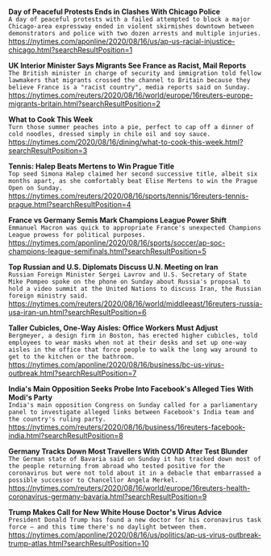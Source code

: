 **Day of Peaceful Protests Ends in Clashes With Chicago Police**\
`A day of peaceful protests with a failed attempted to block a major Chicago-area expressway ended in violent skirmishes downtown between demonstrators and police with two dozen arrests and multiple injuries.`\
https://nytimes.com/aponline/2020/08/16/us/ap-us-racial-injustice-chicago.html?searchResultPosition=1

**UK Interior Minister Says Migrants See France as Racist, Mail Reports**\
`The British minister in charge of security and immigration told fellow lawmakers that migrants crossed the channel to Britain because they believe France is a "racist country", media reports said on Sunday. `\
https://nytimes.com/reuters/2020/08/16/world/europe/16reuters-europe-migrants-britain.html?searchResultPosition=2

**What to Cook This Week**\
`Turn those summer peaches into a pie, perfect to cap off a dinner of cold noodles, dressed simply in chile oil and soy sauce.`\
https://nytimes.com/2020/08/16/dining/what-to-cook-this-week.html?searchResultPosition=3

**Tennis: Halep Beats Mertens to Win Prague Title**\
`Top seed Simona Halep claimed her second successive title, albeit six months apart, as she comfortably beat Elise Mertens to win the Prague Open on Sunday.`\
https://nytimes.com/reuters/2020/08/16/sports/tennis/16reuters-tennis-prague.html?searchResultPosition=4

**France vs Germany Semis Mark Champions League Power Shift**\
`Emmanuel Macron was quick to appropriate France's unexpected Champions League prowess for political purposes.`\
https://nytimes.com/aponline/2020/08/16/sports/soccer/ap-soc-champions-league-semifinals.html?searchResultPosition=5

**Top Russian and U.S. Diplomats Discuss U.N. Meeting on Iran**\
`Russian Foreign Minister Sergei Lavrov and U.S. Secretary of State Mike Pompeo spoke on the phone on Sunday about Russia's proposal to hold a video summit at the United Nations to discuss Iran, the Russian foreign ministry said.`\
https://nytimes.com/reuters/2020/08/16/world/middleeast/16reuters-russia-usa-iran-un.html?searchResultPosition=6

**Taller Cubicles, One-Way Aisles: Office Workers Must Adjust**\
`Bergmeyer, a design firm in Boston, has erected higher cubicles, told employees to wear masks when not at their desks and set up one-way aisles in the office that force people to walk the long way around to get to the kitchen or the bathroom.`\
https://nytimes.com/aponline/2020/08/16/business/bc-us-virus-outbreak.html?searchResultPosition=7

**India's Main Opposition Seeks Probe Into Facebook's Alleged Ties With Modi's Party**\
`India's main opposition Congress on Sunday called for a parliamentary panel to investigate alleged links between Facebook's India team and the country's ruling party.`\
https://nytimes.com/reuters/2020/08/16/business/16reuters-facebook-india.html?searchResultPosition=8

**Germany Tracks Down Most Travellers With COVID After Test Blunder**\
`The German state of Bavaria said on Sunday it has tracked down most of the people returning from abroad who tested positive for the coronavirus but were not told about it in a debacle that embarrassed a possible successor to Chancellor Angela Merkel.`\
https://nytimes.com/reuters/2020/08/16/world/europe/16reuters-health-coronavirus-germany-bavaria.html?searchResultPosition=9

**Trump Makes Call for New White House Doctor's Virus Advice**\
`President Donald Trump has found a new doctor for his coronavirus task force — and this time there's no daylight between them.`\
https://nytimes.com/aponline/2020/08/16/us/politics/ap-us-virus-outbreak-trump-atlas.html?searchResultPosition=10

